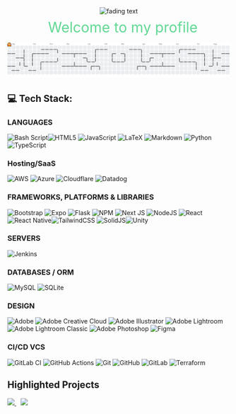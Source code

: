 <div align=center>
    <img source="./assets/welcome.svg" alt="fading text"/>
</div>

<div align="center">
<svg width="400" height="60" align-items="center">
        <text x="40" y="40" font-size="32" fill="#2ecc71">
            <animate attributeName="opacity" values="0;1;0" dur="3s" repeatCount="indefinite" />Welcome to my profile</text>
    </svg>
</div>

<picture>
  <source media="(prefers-color-scheme: dark)" srcset="https://raw.githubusercontent.com/bherna33/bherna33/output/pacman-contribution-graph-dark.svg">
  <source media="(prefers-color-scheme: light)" srcset="https://raw.githubusercontent.com/bherna33/bherna33/output/pacman-contribution-graph.svg">
  <img alt="pacman contribution graph" src="https://raw.githubusercontent.com/bherna33/bherna33/output/pacman-contribution-graph.svg">
</picture>


## 💻 Tech Stack:

### LANGUAGES
![Bash Script](https://img.shields.io/badge/bash_script-%23121011.svg?style=plastic&logo=gnu-bash&logoColor=white)![HTML5](https://img.shields.io/badge/html5-%23E34F26.svg?style=plastic&logo=html5&logoColor=white) ![JavaScript](https://img.shields.io/badge/javascript-%23323330.svg?style=plastic&logo=javascript&logoColor=%23F7DF1E) ![LaTeX](https://img.shields.io/badge/latex-%23008080.svg?style=plastic&logo=latex&logoColor=white) ![Markdown](https://img.shields.io/badge/markdown-%23000000.svg?style=plastic&logo=markdown&logoColor=white) ![Python](https://img.shields.io/badge/python-3670A0?style=plastic&logo=python&logoColor=ffdd54) ![TypeScript](https://img.shields.io/badge/typescript-%23007ACC.svg?style=plastic&logo=typescript&logoColor=white) 

### Hosting/SaaS
![AWS](https://img.shields.io/badge/AWS-%23FF9900.svg?style=plastic&logo=amazon-aws&logoColor=white) ![Azure](https://img.shields.io/badge/azure-%230072C6.svg?style=plastic&logo=microsoftazure&logoColor=white) ![Cloudflare](https://img.shields.io/badge/Cloudflare-F38020?style=plastic&logo=Cloudflare&logoColor=white) ![Datadog](https://img.shields.io/badge/datadog-%23632CA6.svg?style=plastic&logo=datadog&logoColor=white) 

### FRAMEWORKS, PLATFORMS & LIBRARIES
![Bootstrap](https://img.shields.io/badge/bootstrap-%238511FA.svg?style=plastic&logo=bootstrap&logoColor=white) ![Expo](https://img.shields.io/badge/expo-1C1E24?style=plastic&logo=expo&logoColor=#D04A37) ![Flask](https://img.shields.io/badge/flask-%23000.svg?style=plastic&logo=flask&logoColor=white) ![NPM](https://img.shields.io/badge/NPM-%23CB3837.svg?style=plastic&logo=npm&logoColor=white) ![Next JS](https://img.shields.io/badge/Next-black?style=plastic&logo=next.js&logoColor=white) ![NodeJS](https://img.shields.io/badge/node.js-6DA55F?style=plastic&logo=node.js&logoColor=white) ![React](https://img.shields.io/badge/react-%2320232a.svg?style=plastic&logo=react&logoColor=%2361DAFB) ![React Native](https://img.shields.io/badge/react_native-%2320232a.svg?style=plastic&logo=react&logoColor=%2361DAFB)![TailwindCSS](https://img.shields.io/badge/tailwindcss-%2338B2AC.svg?style=plastic&logo=tailwind-css&logoColor=white) ![SolidJS](https://img.shields.io/badge/SolidJS-2c4f7c?style=plastic&logo=solid&logoColor=c8c9cb)![Unity](https://img.shields.io/badge/unity-%23000000.svg?style=plastic&logo=unity&logoColor=white) 



### SERVERS
![Jenkins](https://img.shields.io/badge/jenkins-%232C5263.svg?style=plastic&logo=jenkins&logoColor=white) 

### DATABASES / ORM
![MySQL](https://img.shields.io/badge/mysql-4479A1.svg?style=plastic&logo=mysql&logoColor=white) ![SQLite](https://img.shields.io/badge/sqlite-%2307405e.svg?style=plastic&logo=sqlite&logoColor=white) 

### DESIGN
![Adobe](https://img.shields.io/badge/adobe-%23FF0000.svg?style=plastic&logo=adobe&logoColor=white) ![Adobe Creative Cloud](https://img.shields.io/badge/Adobe%20Creative%20Cloud-DA1F26.svg?style=plastic&logo=Adobe%20Creative%20Cloud&logoColor=white) ![Adobe Illustrator](https://img.shields.io/badge/adobe%20illustrator-%23FF9A00.svg?style=plastic&logo=adobe%20illustrator&logoColor=white) ![Adobe Lightroom](https://img.shields.io/badge/Adobe%20Lightroom-31A8FF.svg?style=plastic&logo=Adobe%20Lightroom&logoColor=white) ![Adobe Lightroom Classic](https://img.shields.io/badge/Adobe%20Lightroom%20Classic-31A8FF.svg?style=plastic&logo=Adobe%20Lightroom%20Classic&logoColor=white) ![Adobe Photoshop](https://img.shields.io/badge/adobe%20photoshop-%2331A8FF.svg?style=plastic&logo=adobe%20photoshop&logoColor=white) ![Figma](https://img.shields.io/badge/figma-%23F24E1E.svg?style=plastic&logo=figma&logoColor=white) 

### CI/CD VCS
![GitLab CI](https://img.shields.io/badge/gitlab%20CI-%23181717.svg?style=plastic&logo=gitlab&logoColor=white) ![GitHub Actions](https://img.shields.io/badge/github%20actions-%232671E5.svg?style=plastic&logo=githubactions&logoColor=white) ![Git](https://img.shields.io/badge/git-%23F05033.svg?style=plastic&logo=git&logoColor=white) ![GitHub](https://img.shields.io/badge/github-%23121011.svg?style=plastic&logo=github&logoColor=white) ![GitLab](https://img.shields.io/badge/gitlab-%23181717.svg?style=plastic&logo=gitlab&logoColor=white) ![Terraform](https://img.shields.io/badge/terraform-%235835CC.svg?style=plastic&logo=terraform&logoColor=white) 

## Highlighted Projects
<div display="grid">
    <a style=" grid-row:1; padding-right:10px; " href="https://github.com/Bherna33/flavaquest">
    <img src="https://github-readme-stats.vercel.app/api/pin/?username=Bherna33&repo=flavaquest&theme=tokyonight" />
    </a>
    <a style=" grid-row:1; "  href="https://github.com/Bherna33/My-Portfolio">
    <img src="https://github-readme-stats.vercel.app/api/pin/?username=Bherna33&repo=My-Portfolio&theme=tokyonight" />
    </a>
</div>



